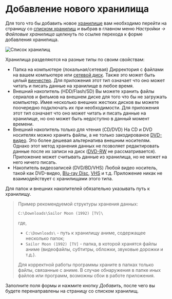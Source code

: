 # Добавление нового хранилища

Для того что бы добавить новое [хранилище](/ru/user/storage/list.md#storage) вам необходимо перейти на страницу со
[списком хранилищ](/ru/user/storage/list.md) и выбрав в главном меню *Настройки -> Файловые хранилища* щелкнуть по
ссылке перехода к форме добавления хранилища.

![Список хранилищ](https://raw.github.com/anime-db/anime-db-docs/master/images/ru/storage/menu.jpg)

Хранилища разделяются на разные типы по своим свойствам:

- Папка на компьютере (локальная/сетевая)
    Дирректория с файлами на вашем компьютере или [сетевой диск](http://ru.wikipedia.org/wiki/Сетевой_диск). Также это
    может быть целый [винчестер](http://ru.wikipedia.org/wiki/Жёсткий_диск). Для приложения этот тип означает что оно
    может читать и писать данные на хранилище в любое время.
- Внешний накопитель (HDD/Flash/SD)
    Вы можете хранить файлы сериалов и фильмов на внешнем диске для того что бы не загружать компьютер. Имея несколько
    внешних жестких дисков вы можете поочередно подключать их при необходимости. Для приложения этот тип означает что
    оно может читать и писать данные на хранилище, но оно может быть недоступно в данный момент времени.
- Внешний накопитель только для чтения (CD/DVD)
    На CD и DVD носителях можно хранить файлы, а не только закодированое
    [DVD-видео](http://ru.wikipedia.org/wiki/DVD#DVD-.D0.B2.D0.B8.D0.B4.D0.B5.D0.BE). Это более дешевая альтернатива
    внешним носителям. Однако этот метод хранения данных не позволяет редактировать данные после их записи на диск
    ([DVD-RW](http://ru.wikipedia.org/wiki/DVD-RW) не рассматривается). Приложение может считывать данные из хранилища,
    но не может на него ничего писать.
- Накопитель видеозаписей (DVD/BD/VHS)
   Любой видео носитель, такой как DVD-видео, [Blu-ray Disc](http://ru.wikipedia.org/wiki/Blu-ray_Disc),
   [VHS](http://ru.wikipedia.org/wiki/VHS) и т.д. Приложение никак не взаимодействует с хранилищами этого типа.

Для папок и внешних накопителей обязательно указывать путь к хранилищу.

> Пример рекомендуемой структуры хранения данных:
> ```
> C:\Downloads\Sailor Moon (1992) [TV]\
> ```
> где,
> - `C:\Downloads\` - путь к хранилищу аниме, содержащее несколько папок;
> - `Sailor Moon (1992) [TV]` - папка, в которой хранятся файлы аниме (видеофайлы, субтитры, обложки, звуковые дорожки
> и т.д.).
>
> Для корректной работы программы храните в папках только файлы, связанные с аниме. В случае обнаружения в папке иных
> файлов или программ, возможны сбои в работе приложения.

Заполните поля формы и нажмите кнопку *Добавить*, после чего вы будете перенаправлены на страницу со списком хранилищ.